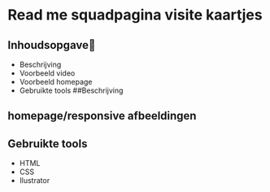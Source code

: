 # Read me squadpagina visite kaartjes

## Inhoudsopgave🧾
* Beschrijving
* Voorbeeld video
* Voorbeeld homepage
* Gebruikte tools
##Beschrijving
## homepage/responsive afbeeldingen
## Gebruikte tools
* HTML
* CSS
* Ilustrator


